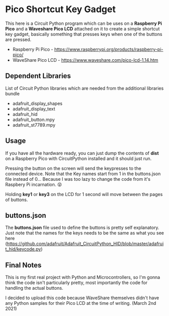# Pico Shortcut Key Gadget

This here is a Circuit Python program which can be uses on a **Raspberry Pi Pico** and a **Waveshare Pico LCD** attached on it to create a simple shortcut key gadget, basically something that presses keys when one of the buttons are pressed.

- Raspberry Pi Pico - https://www.raspberrypi.org/products/raspberry-pi-pico/
- WaveShare Pico LCD - https://www.waveshare.com/pico-lcd-1.14.htm

## Dependent Libraries
List of Circuit Python libraries which are needed from the additional libraries bundle
- adafruit_display_shapes
- adafruit_display_text
- adafruit_hid
- adafruit_button.mpy
- adafruit_st7789.mpy

## Usage

If you have all the hardware ready, you can just dump the contents of **dist** on a Raspberry Pico with CircuitPython installed and it should just run.

Pressing the button on the screen will send the keypresses to the connected device. Note that the Key names start from 1 in the buttons.json file instead of 0... Because I was too lazy to change the code from it's Raspbery Pi incarnation. 😝

Holding **key1** or **key3** on the LCD for 1 second will move between the pages of buttons.

## buttons.json

The **buttons.json** file used to define the buttons is pretty self explanatory. Just note that the names for the keys needs to be the same as what you see here (https://github.com/adafruit/Adafruit_CircuitPython_HID/blob/master/adafruit_hid/keycode.py) 

## Final Notes
This is my first real project with Python and Microcontrollers, so I'm gonna think the code isn't particularly pretty, most importantly the code for handling the actual buttons.

I decided to upload this code because WaveShare themselves didn't have any Python samples for their Pico LCD at the time of writing. (March 2nd 2021)
